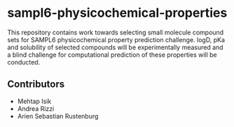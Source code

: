# sampl6-physicochemical-properties

This repository contains work towards selecting small molecule compound sets for SAMPL6 physicochemical property prediction challenge. logD, pKa and solubility of selected compounds will be experimentally measured and a blind challenge for computational prediction of these properties will be conducted.

## Contributors 
- Mehtap Isik
- Andrea Rizzi
- Arien Sebastian Rustenburg
